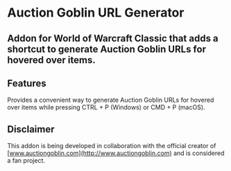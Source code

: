 # Auction Goblin URL Generator

## Addon for World of Warcraft Classic that adds a shortcut to generate Auction Goblin URLs for hovered over items.

## Features
Provides a convenient way to generate Auction Goblin URLs for hovered over items while pressing CTRL + P (Windows) or CMD + P (macOS).

## Disclaimer
This addon is being developed in collaboration with the official creator of [www.auctiongoblin.com](http://www.auctiongoblin.com) and is considered a fan project.